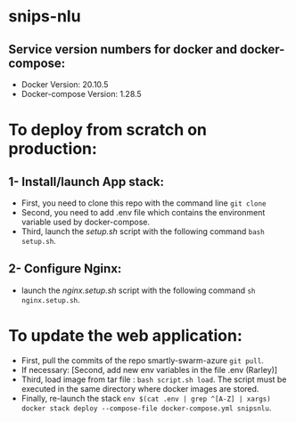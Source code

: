 # snips-nlu

## Service version numbers for docker and docker-compose:
- Docker Version: 20.10.5
- Docker-compose Version: 1.28.5

# To deploy from scratch on production:

## 1- Install/launch App stack:
- First, you need to clone this repo with the command line `git clone`
- Second, you need to add .env file which contains the environment variable used by docker-compose.
- Third, launch the _setup.sh_ script with the following command `bash setup.sh`.

## 2- Configure Nginx:
- launch the _nginx.setup.sh_ script with the following command `sh nginx.setup.sh`.

# To update the web application:
- First, pull the commits of the repo smartly-swarm-azure `git pull`.
- If necessary: [Second, add new env variables in the file .env (Rarley)]
- Third, load image from tar file : `bash script.sh load`. The script must be executed in the same directory where docker images are stored.
- Finally, re-launch the stack `env $(cat .env | grep ^[A-Z] | xargs) docker stack deploy --compose-file docker-compose.yml snipsnlu`.

